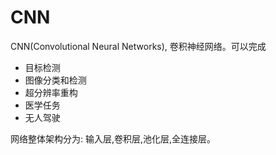 # CNN

CNN(Convolutional Neural Networks), 卷积神经网络。可以完成

- 目标检测
- 图像分类和检测
- 超分辨率重构
- 医学任务
- 无人驾驶

网络整体架构分为: 输入层,卷积层,池化层,全连接层。